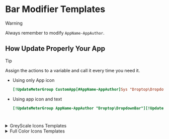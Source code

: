 <h1 align="justify">Bar Modifier Templates</h1>

> [!WARNING]
> Always remember to modify `AppName-AppAuthor`.

<h2 align="justify">How Update Properly Your App</h2>

> [!TIP]
> Assign the actions to a variable and call it every time you need it.

- Using only App icon

    ```ini
    [!UpdateMeterGroup CustomApp[#AppName-AppAuthor]Sys "Droptop\DropdownBar"][!Redraw "Droptop\DropdownBar"]
    ```

- Using app icon and text

    ```ini
    [!UpdateMeterGroup AppName-AppAuthor "Droptop\DropdownBar"][!UpdateMeterGroup CustomApp[#AppName-AppAuthor]Sys "Droptop\DropdownBar"][!UpdateMeterGroup SysTray "Droptop\DropdownBar"][!UpdateMeterGroup HL "Droptop\DropdownBar"][!UpdateMeterGroup NotificationBar "Droptop\DropdownBar"][!Redraw "Droptop\DropdownBar"]
    ```

<h1></h1>

<details>
    <summary>GreyScale Icons Templates</summary>

<br>

- [Adding text](https://github.com/KazukiGames82/Community-Apps-Templates/blob/main/BarModifier/GreyScale-Icons/Template-1/BarModifier.inc)
- Adding two or more text w/ icons

<br>

- Hideable app icon
- Hideable app text

<br>

- Make less visible app icon when no internet
- Hide app text when no internet

<h1></h1>

</details>

<details>
    <summary>Full Color Icons Templates</summary>

<br>

- Adding text
- Adding two or more text w/ icons

<br>

- Hideable app icon
- Hideable app text

<br>

- Make less visible app icon when no internet
- Hide app text when no internet

</details>